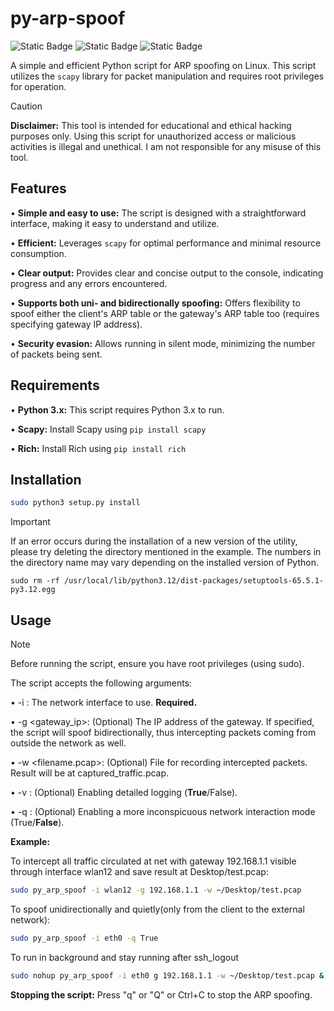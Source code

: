 # py-arp-spoof
![Static Badge](http://ForTheBadge.com/images/badges/made-with-python.svg)
![Static Badge](http://ForTheBadge.com/images/badges/built-with-love.svg)
![Static Badge](https://badgen.net/badge/routers_suffered_during_development/0/green?icon=awesome)

A simple and efficient Python script for ARP spoofing on Linux.  This script utilizes the `scapy` library for packet manipulation and requires root privileges for operation.

> [!CAUTION]
> **Disclaimer:** This tool is intended for educational and ethical hacking purposes only.  Using this script for unauthorized access or malicious activities is illegal and unethical.  I am not responsible for any misuse of this tool.

## Features

• **Simple and easy to use:**  The script is designed with a straightforward interface, making it easy to understand and utilize.

• **Efficient:**  Leverages `scapy` for optimal performance and minimal resource consumption.

• **Clear output:** Provides clear and concise output to the console, indicating progress and any errors encountered.

• **Supports both uni- and bidirectionally spoofing:** Offers flexibility to spoof either the client's ARP table or the gateway's ARP table too (requires specifying gateway IP address).

• **Security evasion:**  Allows running in silent mode, minimizing the number of packets being sent.


## Requirements

• **Python 3.x:** This script requires Python 3.x to run.

• **Scapy:** Install Scapy using `pip install scapy`

• **Rich:** Install Rich using `pip install rich`

## Installation

```sh
sudo python3 setup.py install
```
> [!IMPORTANT]
> If an error occurs during the installation of a new version of the utility, please try deleting the directory mentioned in the example.
> The numbers in the directory name may vary depending on the installed version of Python.
```shell
sudo rm -rf /usr/local/lib/python3.12/dist-packages/setuptools-65.5.1-py3.12.egg
```
  
## Usage
> [!NOTE]
> Before running the script, ensure you have root privileges (using sudo).  

The script accepts the following arguments:

• -i <interface>:  The network interface to use. **Required.**

• -g <gateway_ip>: (Optional) The IP address of the gateway.  If specified, the script will spoof bidirectionally, thus intercepting packets coming from outside the network as well.

• -w <filename.pcap>: (Optional) File for recording intercepted packets.  Result will be at captured_traffic.pcap.

• -v <bool>: (Optional) Enabling detailed logging (<b>True</b>/False).

• -q <bool>: (Optional) Enabling a more inconspicuous network interaction mode (True/<b>False</b>).

**Example:**

To intercept all traffic circulated at net with gateway 192.168.1.1 visible through interface wlan12 and save result at Desktop/test.pcap:

```sh
sudo py_arp_spoof -i wlan12 -g 192.168.1.1 -w ~/Desktop/test.pcap
````
To spoof unidirectionally and quietly(only from the client to the external network):
```sh
sudo py_arp_spoof -i eth0 -q True
```
To run in background and stay running after ssh_logout
```sh
sudo nohup py_arp_spoof -i eth0 g 192.168.1.1 -w ~/Desktop/test.pcap &
```
**Stopping the script:**  Press "q" or "Q" or Ctrl+C to stop the ARP spoofing.
